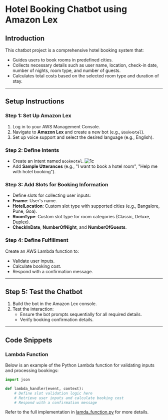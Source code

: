 # Hotel Booking Chatbot using Amazon Lex


## Introduction

This chatbot project is a comprehensive hotel booking system that:
- Guides users to book rooms in predefined cities.
- Collects necessary details such as user name, location, check-in date, number of nights, room type, and number of guests.
- Calculates total costs based on the selected room type and duration of stay.

---

## Setup Instructions

### Step 1: Set Up Amazon Lex

1. Log in to your AWS Management Console.
2. Navigate to **Amazon Lex** and create a new bot (e.g., `BookHotel`).
3. Set up voice support and select the desired language (e.g., English).

### Step 2: Define Intents

- Create an intent named `BookHotel`.
  ![1c](https://github.com/user-attachments/assets/3bc1f8d3-1995-4afe-b29d-3345e1952a0f)
- Add **Sample Utterances** (e.g., "I want to book a hotel room", "Help me with hotel booking").

### Step 3: Add Slots for Booking Information

 - Define slots for collecting user inputs:
  - **Fname**: User's name.
  - **HotelLocation**: Custom slot type with supported cities (e.g., Bangalore, Pune, Goa).
  - **RoomType**: Custom slot type for room categories (Classic, Deluxe, Duplex).
  - **CheckInDate**, **NumberOfNight**, and **NumberOfGuests**.

### Step 4: Define Fulfillment

Create an AWS Lambda function to:
- Validate user inputs.
- Calculate booking cost.
- Respond with a confirmation message.

---

## Step 5: Test the Chatbot

1. Build the bot in the Amazon Lex console.
2. Test the interaction:
   - Ensure the bot prompts sequentially for all required details.
   - Verify booking confirmation details.

---

## Code Snippets

### Lambda Function
Below is an example of the Python Lambda function for validating inputs and processing bookings:

```python
import json

def lambda_handler(event, context):
    # Define slot validation logic here
    # Retrieve user inputs and calculate booking cost
    # Respond with a confirmation message
```

Refer to the full implementation in [lamda_function.py](lamda_function.py) for more details.

